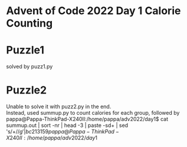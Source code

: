 # Advent of Code 2022 Day 1 Calorie Counting

# Puzzle1

solved by puzz1.py

# Puzzle2
Unable to solve it with puzz2.py in the end.  
Instead, used summup.py to count calories for each group, followed by  
pappa@Pappa-ThinkPad-X240II:/home/pappa/adv2022/day1$ cat summup.out | sort -nr | head -3 | paste -sd+  | sed 's/+$//g' | bc  
213159  
pappa@Pappa-ThinkPad-X240II:/home/pappa/adv2022/day1$ 



